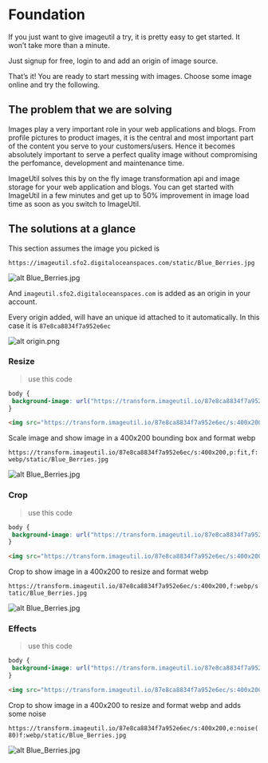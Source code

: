 # Foundation

If you just want to give imageutil a try, it is pretty easy to get started. It won’t take more than a minute.

Just signup for free, login to and add an origin of image source.

That’s it! You are ready to start messing with images. Choose some image online and try the following.


## The problem that we are solving

Images play a very important role in your web applications and blogs. From profile pictures to product images, it is the central and most important part of the content you serve to your customers/users. Hence it becomes absolutely important to serve a perfect quality image without compromising the perfomance, development and maintenance time.

ImageUtil solves this by on the fly image transformation api and image storage for your web application and blogs. You can get started with ImageUtil in a few minutes and get up to 50% improvement in image load time as soon as you switch to ImageUtil.

## The solutions at a glance

This section assumes the image you picked is

`https://imageutil.sfo2.digitaloceanspaces.com/static/Blue_Berries.jpg`

![alt Blue_Berries.jpg](https://imageutil.sfo2.digitaloceanspaces.com/static/Blue_Berries.jpg "Original Image")

And <code>imageutil.sfo2.digitaloceanspaces.com</code> is added as an origin in your account.

Every origin added, will have an unique id attached to it automatically. In this case it is <code>87e8ca8834f7a952e6ec</code>

![alt origin.png](https://imageutil.sfo2.digitaloceanspaces.com/static/origin.png "Origin")

### Resize

> use this code

```css
body {
 background-image: url("https://transform.imageutil.io/87e8ca8834f7a952e6ec/s:400x200,p:fit,f:webp/static/Blue_Berries.jpg");
}
```

```html
<img src="https://transform.imageutil.io/87e8ca8834f7a952e6ec/s:400x200,p:fit,f:webp/static/Blue_Berries.jpg" alt="" />
```

 Scale image and show image in a 400x200 bounding box and format webp

`https://transform.imageutil.io/87e8ca8834f7a952e6ec/s:400x200,p:fit,f:webp/static/Blue_Berries.jpg`


![alt Blue_Berries.jpg](https://transform.imageutil.io/87e8ca8834f7a952e6ec/s:400x200,p:fit,f:webp/static/Blue_Berries.jpg "Transformed Image")

### Crop 

> use this code

```css
body {
 background-image: url("https://transform.imageutil.io/87e8ca8834f7a952e6ec/s:400x200,f:webp/static/Blue_Berries.jpg");
}
```

```html
<img src="https://transform.imageutil.io/87e8ca8834f7a952e6ec/s:400x200,f:webp/static/Blue_Berries.jpg" alt="" />
```

 Crop to show image in a 400x200 to resize and format webp

`https://transform.imageutil.io/87e8ca8834f7a952e6ec/s:400x200,f:webp/static/Blue_Berries.jpg`


![alt Blue_Berries.jpg](https://transform.imageutil.io/87e8ca8834f7a952e6ec/s:400x200,f:webp/static/Blue_Berries.jpg "Transformed Image")


### Effects

> use this code

```css
body {
 background-image: url("https://transform.imageutil.io/87e8ca8834f7a952e6ec/s:400x200,e:noise(80)f:webp/static/Blue_Berries.jpg");
}
```

```html
<img src="https://transform.imageutil.io/87e8ca8834f7a952e6ec/s:400x200,e:noise(80)f:webp/static/Blue_Berries.jpg" alt="" />
```

 Crop to show image in a 400x200 to resize and format webp and adds some noise

`https://transform.imageutil.io/87e8ca8834f7a952e6ec/s:400x200,e:noise(80)f:webp/static/Blue_Berries.jpg`


![alt Blue_Berries.jpg](https://transform.imageutil.io/87e8ca8834f7a952e6ec/s:400x200,e:noise(80)f:webp/static/Blue_Berries.jpg "Transformed Image")
